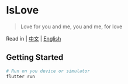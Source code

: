 # IsLove

> Love for you and me, you and me, for love

Read in | [中文](./README.zh-CN.md) | [English](./README.md)

## Getting Started

```bash
# Run on you device or simulator
flutter run
```
